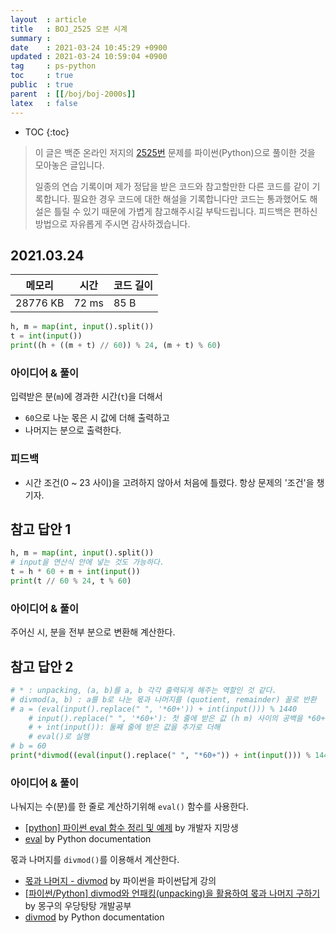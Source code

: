 ```yaml
---
layout  : article
title   : BOJ_2525 오븐 시계
summary : 
date    : 2021-03-24 10:45:29 +0900
updated : 2021-03-24 10:59:04 +0900
tag     : ps-python
toc     : true
public  : true
parent  : [[/boj/boj-2000s]]
latex   : false
---
```

* TOC
{:toc}

> 이 글은 백준 온라인 저지의 [2525번](https://www.acmicpc.net/problem/2525) 문제를 파이썬(Python)으로 풀이한 것을 모아놓은 글입니다.
>
> 일종의 연습 기록이며 제가 정답을 받은 코드와 참고할만한 다른 코드를 같이 기록합니다. 필요한 경우 코드에 대한 해설을 기록합니다만 코드는 통과했어도 해설은 틀릴 수 있기 때문에 가볍게 참고해주시길 부탁드립니다. 피드백은 편하신 방법으로 자유롭게 주시면 감사하겠습니다.

## 2021.03.24

| 메모리    | 시간  | 코드 길이 |
| --------- | ----- | --------- |
| 28776 KB  | 72 ms | 85 B      |

```python
h, m = map(int, input().split())
t = int(input())
print((h + ((m + t) // 60)) % 24, (m + t) % 60)
```

### 아이디어 & 풀이

입력받은 분(`m`)에 경과한 시간(`t`)을 더해서

* `60`으로 나눈 몫은 시 값에 더해 출력하고
* 나머지는 분으로 출력한다.

### 피드백

* 시간 조건(0 ~ 23 사이)을 고려하지 않아서 처음에 틀렸다. 항상 문제의 '조건'을 챙기자.

## 참고 답안 1

```python
h, m = map(int, input().split())
# input을 연산식 안에 넣는 것도 가능하다.
t = h * 60 + m + int(input())
print(t // 60 % 24, t % 60)
```

### 아이디어 & 풀이

주어신 시, 분을 전부 분으로 변환해 계산한다.

## 참고 답안 2

```python
# * : unpacking, (a, b)를 a, b 각각 출력되게 해주는 역할인 것 같다.
# divmod(a, b) : a를 b로 나눈 몫과 나머지를 (quotient, remainder) 꼴로 반환
# a = (eval(input().replace(" ", '*60+')) + int(input())) % 1440
    # input().replace(" ", '*60+'): 첫 줄에 받은 값 (h m) 사이의 공백을 *60+로 대체해서 → h*60+m
    # + int(input()): 둘째 줄에 받은 값을 추가로 더해
    # eval()로 실행
# b = 60
print(*divmod((eval(input().replace(" ", "*60+")) + int(input())) % 1440, 60))
```

### 아이디어 & 풀이

나눠지는 수(분)를 한 줄로 계산하기위해 `eval()` 함수를 사용한다.

* [[python] 파이썬 eval 함수 정리 및 예제](https://blockdmask.tistory.com/437) by 개발자 지망생
* [eval](https://docs.python.org/3/library/functions.html#eval) by Python documentation

몫과 나머지를 `divmod()`를 이용해서 계산한다.

* [몫과 나머지 - divmod](https://programmers.co.kr/learn/courses/4008/lessons/12732) by 파이썬을 파이썬답게 강의
* [[파이썬/Python] divmod와 언패킹(unpacking)을 활용하여 몫과 나머지 구하기](https://mong9data.tistory.com/18) by 몽구의 우당탕탕 개발공부
* [divmod](https://docs.python.org/3/library/functions.html#divmod) by Python documentation
